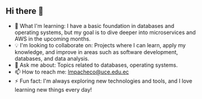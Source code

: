 ## Hi there 👋
- 🌱 What I'm learning: I have a basic foundation in databases and operating systems, but my goal is to dive deeper into microservices and AWS in the upcoming months.
- 💡 I'm looking to collaborate on: Projects where I can learn, apply my knowledge, and improve in areas such as software development, databases, and data analysis.
- 💬 Ask me about: Topics related to databases, operating systems.
- 📫 How to reach me: lmpacheco@uce.edu.ec
- ⚡ Fun fact: I'm always exploring new technologies and tools, and I love learning new things every day!


